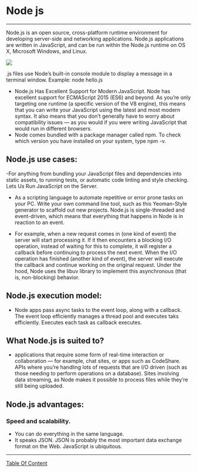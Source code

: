 # Node js
---------
Node.js is an open source, cross-platform runtime environment for developing server-side and networking applications. Node.js applications are written in JavaScript, and can be run within the Node.js runtime on OS X, Microsoft Windows, and Linux.

![](https://1.bp.blogspot.com/-iR_Cv_hvLaM/XwCY7_k7pMI/AAAAAAAAheM/zB69RFOkAEwauXXbP8GyKAiVwbQErqj_gCLcBGAsYHQ/w1200-h630-p-k-no-nu/run-nodejs.jpg)

.js files use Node’s built-in console module to display a message in a terminal window. Example: node hello.js

- Node.js Has Excellent Support for Modern JavaScript. Node has excellent support for ECMAScript 2015 (ES6) and beyond. As you’re only targeting one runtime (a specific version of the V8 engine), this means that you can write your JavaScript using the latest and most modern syntax. It also means that you don’t generally have to worry about compatibility issues — as you would if you were writing JavaScript that would run in different browsers.
- Node comes bundled with a package manager called npm. To check which version you have installed on your system, type npm -v.


## Node.js use cases:
-For anything from bundling your JavaScript files and dependencies into static assets, to running tests, or automatic code linting and style checking.
Lets Us Run JavaScript on the Server.

- As a scripting language to automate repetitive or error prone tasks on your PC.
Write your own command line tool, such as this Yeoman-Style generator to scaffold out new projects.
Node.js is single-threaded and event-driven, which means that everything that happens in Node is in reaction to an event.

- For example,
 when a new request comes in (one kind of event) the server will start processing it. If it then encounters a blocking I/O operation, instead of waiting for this to complete, it will register a callback before continuing to process the next event. When the I/O operation has finished (another kind of event), the server will execute the callback and continue working on the original request. Under the hood, Node uses the libuv library to implement this asynchronous (that is, non-blocking) behavior.
 
## Node.js execution model:
- Node apps pass async tasks to the event loop, along with a callback.
The event loop efficiently manages a thread pool and executes taks efficiently.
Executes each task as callback executes.

## What Node.js is suited to?
- applications that require some form of real-time interaction or collaboration — for example, chat sites, or apps such as CodeShare.
APIs where you’re handling lots of requests that are I/O driven (such as those needing to perform operations on a database).
Sites involving data streaming, as Node makes it possible to process files while they’re still being uploaded.

## Node.js advantages:
### Speed and scalability.
- You can do everything in the same language.
- It speaks JSON. JSON is probably the most important data exchange format on the Web.
JavaScript is ubiquitous.

--------------------------------------------------------------------

[Table Of Content](https://github.com/omarXzain/301-reading-notes)

